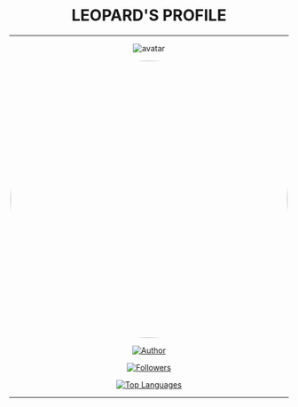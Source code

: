 <div align="center">
  <h1>LEOPARD'S PROFILE</h1>
  
  ---
  
  ![avatar](https://images.weserv.nl/?url=github.com/leo-72/leo-72/blob/main/media/Nero2.jpg&h=300&w=300&fit=cover&mask=circle&maxage=7d)
  
  <img src="https://github.com/leo-72/leo-72/blob/main/media/Nero2.jpg" width=500 height=500 style="border-radius: 50%;"/>
  
  <a href="https://github.com/leo-72"><img title="Author" src="https://img.shields.io/badge/Author-Leopard-red.svg?style=for-the-badge&logo=github"></a>
  
  <a href="https://github.com/leo-72/Followers"><img title="Followers" src="https://img.shields.io/github/followers/leo-72?color=blue&style=flat-square"></a>
  
  [![Top Languages](https://github-readme-stats.vercel.app/api/top-langs/?username=leo-72&layout=compact)](https://github.com/anuraghazra/github-readme-stats)
  
  ---
  
</div>
